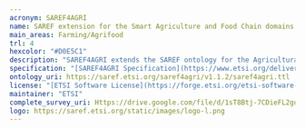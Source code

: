 ```yaml
---
acronym: SAREF4AGRI
name: SAREF extension for the Smart Agriculture and Food Chain domains
main_areas: Farming/Agrifood
trl: 4
hexcolor: "#D0E5C1"
description: "SAREF4AGRI extends the SAREF ontology for the Agricultural domain. SAREF4AGRI currently focuses on two examples, which are the livestock farming and smart irrigation use cases. Various other examples exist in the Smart Agriculture and Food Chain domains, such as arable farming, horticulture, agricultural equipment, greenhouses and food chain. As all the SAREF ontologies, SAREF4AGRI is a dynamic semantic model that is meant to evolve over time."
specification: "[SAREF4AGRI Specification](https://www.etsi.org/deliver/etsi_ts/103400_103499/10341006/01.01.02_60/ts_10341006v010102p.pdf), [SAREF4AGRI Overview](https://saref.etsi.org/saref4agri), [SAREF4AGRI Overview v1.1.2](https://saref.etsi.org/saref4agri/v1.1.2/)"
ontology_uri: https://saref.etsi.org/saref4agri/v1.1.2/saref4agri.ttl
license: "[ETSI Software License](https://forge.etsi.org/etsi-software-license)"
maintainer: "ETSI"
complete_survey_uri: Https://drive.google.com/file/d/1sT8Btj-7CDieFL2gqWG9GCRmPuv0nOj2/view?usp=sharin
logo: https://saref.etsi.org/static/images/logo-l.png
---
```


